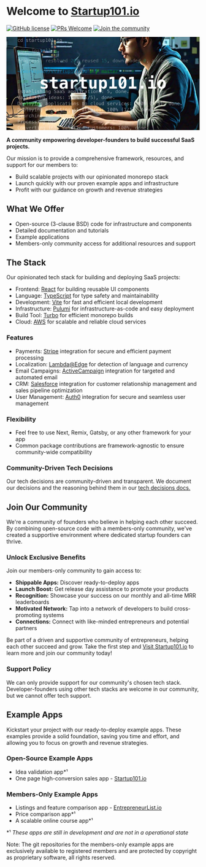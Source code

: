 
# Welcome to [Startup101.io](https://startup101.io/)

 [![GitHub license](https://img.shields.io/badge/License-BSD--3--Clause-blue?style=for-the-badge&labelColor=000)](https://github.com/startup101-io/startup101.io/blob/master/LICENSE.md) [![PRs Welcome](https://img.shields.io/badge/PRs-welcome-brightgreen.svg?style=for-the-badge&labelColor=000)](https://docs.github.com/en/pull-requests/collaborating-with-pull-requests/proposing-changes-to-your-work-with-pull-requests/creating-a-pull-request) [![Join the community](https://img.shields.io/badge/Join%20the%20community-blueviolet.svg?style=for-the-badge&labelColor=000000&logoWidth=20&logoColor=white)](https://startup101.io/)

![Startup101 promo image](https://github.com/startup101-io/startup101.io/blob/master/docs/static/img/startup101_github_1.png?raw=true)

**A community empowering developer-founders to build successful SaaS projects.**

Our mission is to provide a comprehensive framework, resources, and support for our members to:
- Build scalable projects with our opinionated monorepo stack
- Launch quickly with our proven example apps and infrastructure
- Profit with our guidance on growth and revenue strategies

## What We Offer
- Open-source (3-clause BSD) code for infrastructure and components
- Detailed documentation and tutorials
- Example applications
- Members-only community access for additional resources and support

## The Stack
Our opinionated tech stack for building and deploying SaaS projects:
- Frontend: [React](https://react.dev/) for building reusable UI components
- Language: [TypeScript](https://www.typescriptlang.org/) for type safety and maintainability
- Development: [Vite](https://vitejs.dev/) for fast and efficient local development
- Infrastructure: [Pulumi](https://www.pulumi.com/) for infrastructure-as-code and easy deployment
- Build Tool: [Turbo](https://turbo.build/) for efficient monorepo builds
- Cloud: [AWS](https://aws.amazon.com/) for scalable and reliable cloud services

### Features
- Payments: [Stripe](https://stripe.com) integration for secure and efficient payment processing
- Localization: [Lambda@Edge](https://aws.amazon.com/lambda/edge/) for detection of language and currency
- Email Campaigns: [ActiveCampaign](https://www.activecampaign.com) integration for targeted and automated email
- CRM: [Salesforce](https://www.salesforce.com) integration for customer relationship management and sales pipeline optimization
- User Management: [Auth0](https://auth0.com/) integration for secure and seamless user management

### Flexibility
- Feel free to use Next, Remix, Gatsby, or any other framework for your app
- Common package contributions are framework-agnostic to ensure community-wide compatibility

### Community-Driven Tech Decisions
Our tech decisions are community-driven and transparent. We document our decisions and the reasoning behind them in our [tech decisions docs.](https://startup101.io/docs/)

## Join Our Community
We're a community of founders who believe in helping each other succeed. By combining open-source code with a members-only community, we've created a supportive environment where dedicated startup founders can thrive.

### Unlock Exclusive Benefits
Join our members-only community to gain access to:

- **Shippable Apps:** Discover ready-to-deploy apps
- **Launch Boost:** Get release day assistance to promote your products
- **Recognition:** Showcase your success on our monthly and all-time MRR leaderboards
- **Motivated Network:** Tap into a network of developers to build cross-promoting systems
- **Connections:** Connect with like-minded entrepreneurs and potential partners

Be part of a driven and supportive community of entrepreneurs, helping each other succeed and grow. Take the first step and [Visit Startup101.io](https://startup101.io/) to learn more and join our community today!

### Support Policy
We can only provide support for our community's chosen tech stack. Developer-founders using other tech stacks are welcome in our community, but we cannot offer tech support.

## Example Apps
Kickstart your project with our ready-to-deploy example apps. These examples provide a solid foundation, saving you time and effort, and allowing you to focus on growth and revenue strategies.

### Open-Source Example Apps
- Idea validation app*¹
- One page high-conversion sales app - [Startup101.io](https://startup101.io/)


### Members-Only Example Apps
- Listings and feature comparison app - [EntrepreneurList.io](https://entrepreneurlist.io)
- Price comparison app*¹ 
- A scalable online course app*¹

\*¹ *These apps are still in development and are not in a operational state*

Note: The git repositories for the members-only example apps are exclusively available to registered members and are protected by copyright as proprietary software, all rights reserved.

